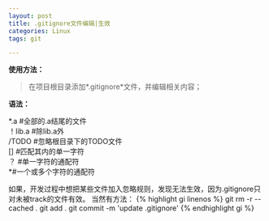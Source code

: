 ```yaml
---
layout: post
title: .gitignore文件编辑|生效
categories: Linux
tags: git

---
```


**使用方法：**
> 在项目根目录添加*.gitignore*文件，并编辑相关内容；

**语法：**

*.a #全部的.a结尾的文件</br>
！lib.a #除lib.a外</br>
/TODO #忽略根目录下的TODO文件</br>
[] #匹配其内的单一字符</br>
？ #单一字符的通配符</br>
*#一个或多个字符的通配符


如果，开发过程中想把某些文件加入忽略规则，发现无法生效，因为.gitignore只对未被track的文件有效。
当然有方法：
{% highlight gi linenos %}
git rm -r --cached .
git add .
git commit -m 'update .gitignore'
{% endhighlight gi %}
